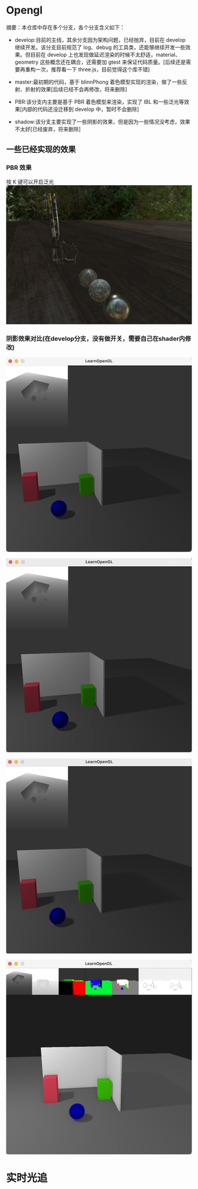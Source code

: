 <!--
 * @Author: your name
 * @Date: 2022-01-03 18:06:35
 * @LastEditTime: 2022-01-04 23:43:54
 * @LastEditors: Please set LastEditors
 * @Description: 打开koroFileHeader查看配置 进行设置: https://github.com/OBKoro1/koro1FileHeader/wiki/%E9%85%8D%E7%BD%AE
 * @FilePath: /shader/Users/virgil/Opengl/README.md
-->

# Opengl

摘要：本仓库中存在多个分支，各个分支含义如下：

- develop:目前的主线，其余分支因为架构问题，已经抛弃，目前在 develop 继续开发。该分支目前规范了 log、debug 的工具类，还能够继续开发一些效果。但目前在 develop 上也发现做延迟渲染的时候不太舒适，material、geometry 这些概念还在耦合，还需要加 gtest 来保证代码质量。[后续还是需要再重构一次，推荐看一下 three.js，目前觉得这个库不错]

- master:最初期的代码，基于 blinnPhong 着色模型实现的渲染，做了一些反射、折射的效果[后续已经不会再修改，将来删除]
- PBR:该分支内主要是基于 PBR 着色模型来渲染，实现了 IBL 和一些泛光等效果[内部的代码还没迁移到 develop 中，暂时不会删除]
- shadow:该分支主要实现了一些阴影的效果，但是因为一些情况没考虑，效果不太好[已经废弃，将来删除]

## 一些已经实现的效果

### PBR 效果

按 K 键可以开启泛光
![image](https://github.com/wowanttoplay/Opengl/blob/master/README.assets/%E6%88%AA%E5%B1%8F2021-10-10%20%E4%B8%8A%E5%8D%8812.59.56.png)

### 阴影效果对比(在develop分支，没有做开关，需要自己在shader内修改)

![PBR](https://github.com/wowanttoplay/Opengl/blob/develop/asset/hardShadow.png)

![image](https://github.com/wowanttoplay/Opengl/blob/develop/asset/PCF.png)

![image](https://github.com/wowanttoplay/Opengl/blob/develop/asset/PCSS.png)

![image](https://github.com/wowanttoplay/Opengl/blob/develop/asset/ao.png)

# 实时光追
